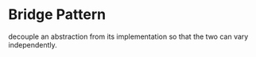 # Bridge Pattern

decouple an abstraction from its implementation so that the two can vary independently.
